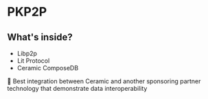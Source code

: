 # PKP2P

## What's inside?

- Libp2p
- Lit Protocol
- Ceramic ComposeDB

🔧 Best integration between Ceramic and another sponsoring partner technology that demonstrate data interoperability

